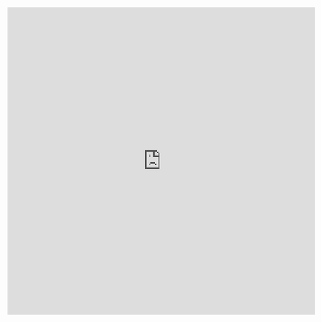 <iframe width="700px" height="700px" src="https://www.youtube.com/watch?v=dQw4w9WgXcQ?autoplay=1&mute=1" frameborder="0" allow="autoplay"></iframe>
